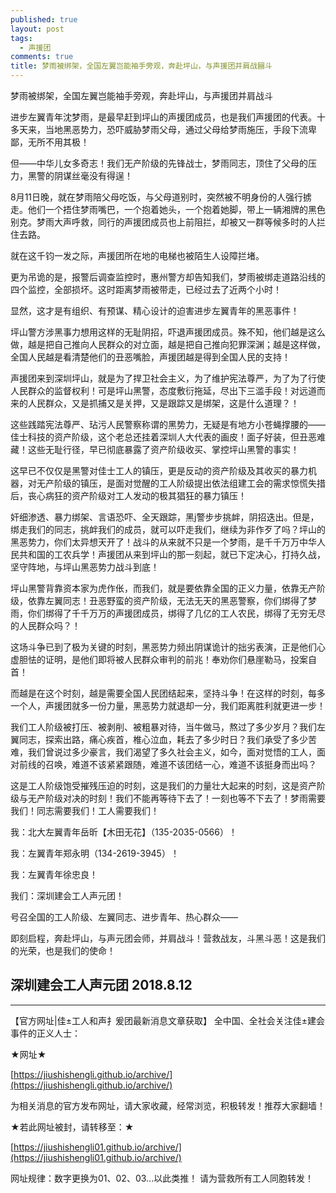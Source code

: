 ```yaml
---
published: true
layout: post
tags:
  - 声援团
comments: true
title: 梦雨被绑架，全国左翼岂能袖手旁观，奔赴坪山，与声援团并肩战圝斗
---
```


梦雨被绑架，全国左翼岂能袖手旁观，奔赴坪山，与声援团并肩战斗

进步左翼青年沈梦雨，是最早赶到坪山的声援团成员，也是我们声援团的代表。十多天来，当地黑恶势力，恐吓威胁梦雨父母，通过父母给梦雨施压，手段下流卑鄙，无所不用其极！

但——中华儿女多奇志！我们无产阶级的先锋战士，梦雨同志，顶住了父母的压力，黑警的阴谋丝毫没有得逞！

8月11日晚，就在梦雨陪父母吃饭，与父母道别时，突然被不明身份的人强行掳走。他们一个捂住梦雨嘴巴，一个抱着她头，一个抱着她脚，带上一辆湘牌的黑色别克。梦雨大声呼救，同行的声援团成员也上前阻拦，却被又一群等候多时的人拦住去路。

就在这千钧一发之际，声援团所在地的电梯也被陌生人设障拦堵。

更为吊诡的是，报警后调查监控时，惠州警方却告知我们，梦雨被绑走道路沿线的四个监控，全部损坏。这时距离梦雨被带走，已经过去了近两个小时！

显然，这才是有组织、有预谋、精心设计的迫害进步左翼青年的黑恶事件！

坪山警方涉黑事力想用这样的无耻阴招，吓退声援团成员。殊不知，他们越是这么做，越是把自己推向人民群众的对立面，越是把自己推向犯罪深渊；越是这样做，全国人民越是看清楚他们的丑恶嘴脸，声援团越是得到全国人民的支持！

声援团来到深圳坪山，就是为了捍卫社会主义，为了维护宪法尊严，为了为了行使人民群众的监督权利！可是坪山黑警，态度敷衍拖延，尽出下三滥手段！对远道而来的人民群众，又是抓捕又是关押，又是跟踪又是绑架，这是什么道理？！

这些践踏宪法尊严、玷污人民警察称谓的黑势力，无疑是有地方小苍蝇撑腰的——佳士科技的资产阶级，这个老总还挂着深圳人大代表的画皮！面子好装，但丑恶难藏！这些无耻行径，早已彻底暴露了资产阶级收买、掌控坪山黑警的事实！

这早已不仅仅是黑警对佳士工人的镇压，更是反动的资产阶级及其收买的暴力机器，对无产阶级的镇压，是面对觉醒的工人阶级提出依法组建工会的需求惊慌失措后，丧心病狂的资产阶级对工人发动的极其猖狂的暴力镇压！

奸细渗透、暴力绑架、言语恐吓、全天跟踪，黑j警步步挑衅，阴招迭出。但是，绑走我们的同志，挑衅我们的成员，就可以吓走我们，继续为非作歹了吗？坪山的黑恶势力，你们太异想天开了！战斗的从来就不只是一个梦雨，是千千万万中华人民共和国的工农兵学！声援团从来到坪山的那一刻起，就已下定决心，打持久战，坚守阵地，与坪山黑恶势力战斗到底！

坪山黑警背靠资本家为虎作伥，而我们，就是要依靠全国的正义力量，依靠无产阶级，依靠左翼同志！丑恶野蛮的资产阶级，无法无天的黑恶警察，你们绑得了梦雨，你们绑得了千千万万的声援团成员，绑得了几亿的工人农民，绑得了无穷无尽的人民群众吗？！

这场斗争已到了极为关键的时刻，黑恶势力频出阴谋诡计的拙劣表演，正是他们心虚胆怯的证明，是他们即将被人民群众审判的前兆！奉劝你们悬崖勒马，投案自首！

而越是在这个时刻，越是需要全国人民团结起来，坚持斗争！在这样的时刻，每多一个人，声援团就多一份力量，黑恶势力就退却一分，我们距离胜利就更进一步！

我们工人阶级被打压、被剥削、被粗暴对待，当牛做马，熬过了多少岁月？我们左翼同志，探索出路，痛心疾首，椎心泣血，耗去了多少时日？我们承受了多少苦难，我们曾说过多少豪言，我们渴望了多久社会主义，如今，面对觉悟的工人，面对前线的召唤，难道不该紧紧跟随，难道不该团结一心，难道不该挺身而出吗？

这是工人阶级饱受摧残压迫的时刻，这是我们的力量壮大起来的时刻，这是资产阶级与无产阶级对决的时刻！我们不能再等待下去了！一刻也等不下去了！梦雨需要我们！同志需要我们！工人需要我们！

我：北大左翼青年岳昕【木田无花】（135-2035-0566）！

我：左翼青年郑永明（134-2619-3945）！

我：左翼青年徐忠良！

我们：深圳建会工人声元团！

号召全国的工人阶级、左翼同志、进步青年、热心群众——

即刻启程，奔赴坪山，与声元团会师，并肩战斗！营救战友，斗黑斗恶！这是我们的光荣，也是我们的使命！

深圳建会工人声元团
2018.8.12 
---

---

【官方网址|佳±工人和声扌爰团最新消息文章获取】
全中国、全社会关注佳±建会事件的正义人士：

★网址★

[https://jiushishengli.github.io/archive/](https://jiushishengli.github.io/archive/)

为相关消息的官方发布网址，请大家收藏，经常浏览，积极转发！推荐大家翻墙！

★若此网址被封，请转移至：★

[https://jiushishengli01.github.io/archive/](https://jiushishengli01.github.io/archive/)

网址规律：数字更换为01、02、03...以此类推！
请为营救所有工人同胞转发！
